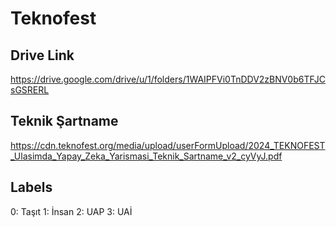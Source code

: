 # Teknofest

## Drive Link
https://drive.google.com/drive/u/1/folders/1WAIPFVi0TnDDV2zBNV0b6TFJCsGSRERL

## Teknik Şartname
https://cdn.teknofest.org/media/upload/userFormUpload/2024_TEKNOFEST_Ulasimda_Yapay_Zeka_Yarismasi_Teknik_Sartname_v2_cyVyJ.pdf

## Labels
0: Taşıt
1: İnsan
2: UAP
3: UAİ
